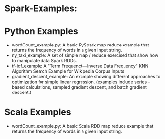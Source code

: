 # Spark-Examples:

# Python Examples
- wordCount_example.py: A basic PySpark map reduce example that returns the frequency of words in a given input string.
- ny_taxi_example: A set of simple map / reduce exercised that show how to manipulate data Spark RDDs.  
- tf-idf_example: A "Term Frequenct — Inverse Data Frequency" KNN Algorithm Search Example for Wikipedia Corpus Inputs
- gradient_descent_example: An example showing different approaches to optimization for simple linear regression.  (examples include series -based calculations, sampled gradient descent, and batch gradient descent.)  

# Scala Examples
- wordCount_example.py: A basic Scala RDD map reduce example that returns the frequency of words in a given input string.
